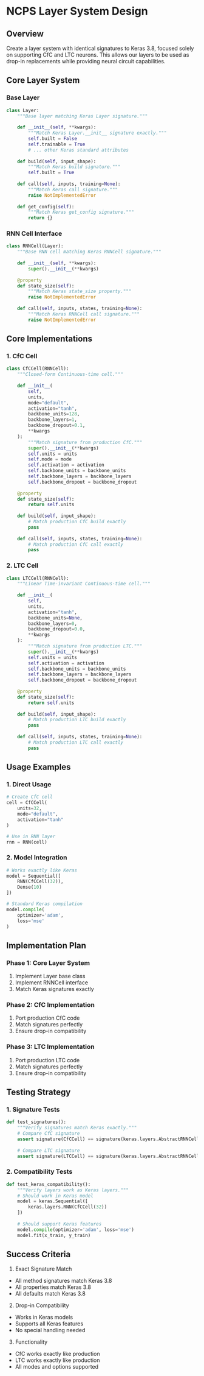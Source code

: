 # NCPS Layer System Design

## Overview

Create a layer system with identical signatures to Keras 3.8, focused solely on supporting CfC and LTC neurons. This allows our layers to be used as drop-in replacements while providing neural circuit capabilities.

## Core Layer System

### Base Layer
```python
class Layer:
    """Base layer matching Keras Layer signature."""
    
    def __init__(self, **kwargs):
        """Match Keras Layer.__init__ signature exactly."""
        self.built = False
        self.trainable = True
        # ... other Keras standard attributes
    
    def build(self, input_shape):
        """Match Keras build signature."""
        self.built = True
    
    def call(self, inputs, training=None):
        """Match Keras call signature."""
        raise NotImplementedError
    
    def get_config(self):
        """Match Keras get_config signature."""
        return {}
```

### RNN Cell Interface
```python
class RNNCell(Layer):
    """Base RNN cell matching Keras RNNCell signature."""
    
    def __init__(self, **kwargs):
        super().__init__(**kwargs)
    
    @property
    def state_size(self):
        """Match Keras state_size property."""
        raise NotImplementedError
    
    def call(self, inputs, states, training=None):
        """Match Keras RNNCell call signature."""
        raise NotImplementedError
```

## Core Implementations

### 1. CfC Cell
```python
class CfCCell(RNNCell):
    """Closed-form Continuous-time cell."""
    
    def __init__(
        self,
        units,
        mode="default",
        activation="tanh",
        backbone_units=128,
        backbone_layers=1,
        backbone_dropout=0.1,
        **kwargs
    ):
        """Match signature from production CfC."""
        super().__init__(**kwargs)
        self.units = units
        self.mode = mode
        self.activation = activation
        self.backbone_units = backbone_units
        self.backbone_layers = backbone_layers
        self.backbone_dropout = backbone_dropout
    
    @property
    def state_size(self):
        return self.units
    
    def build(self, input_shape):
        # Match production CfC build exactly
        pass
    
    def call(self, inputs, states, training=None):
        # Match production CfC call exactly
        pass
```

### 2. LTC Cell
```python
class LTCCell(RNNCell):
    """Linear Time-invariant Continuous-time cell."""
    
    def __init__(
        self,
        units,
        activation="tanh",
        backbone_units=None,
        backbone_layers=0,
        backbone_dropout=0.0,
        **kwargs
    ):
        """Match signature from production LTC."""
        super().__init__(**kwargs)
        self.units = units
        self.activation = activation
        self.backbone_units = backbone_units
        self.backbone_layers = backbone_layers
        self.backbone_dropout = backbone_dropout
    
    @property
    def state_size(self):
        return self.units
    
    def build(self, input_shape):
        # Match production LTC build exactly
        pass
    
    def call(self, inputs, states, training=None):
        # Match production LTC call exactly
        pass
```

## Usage Examples

### 1. Direct Usage
```python
# Create CfC cell
cell = CfCCell(
    units=32,
    mode="default",
    activation="tanh"
)

# Use in RNN layer
rnn = RNN(cell)
```

### 2. Model Integration
```python
# Works exactly like Keras
model = Sequential([
    RNN(CfCCell(32)),
    Dense(10)
])

# Standard Keras compilation
model.compile(
    optimizer='adam',
    loss='mse'
)
```

## Implementation Plan

### Phase 1: Core Layer System
1. Implement Layer base class
2. Implement RNNCell interface
3. Match Keras signatures exactly

### Phase 2: CfC Implementation
1. Port production CfC code
2. Match signatures perfectly
3. Ensure drop-in compatibility

### Phase 3: LTC Implementation
1. Port production LTC code
2. Match signatures perfectly
3. Ensure drop-in compatibility

## Testing Strategy

### 1. Signature Tests
```python
def test_signatures():
    """Verify signatures match Keras exactly."""
    # Compare CfC signature
    assert signature(CfCCell) == signature(keras.layers.AbstractRNNCell)
    
    # Compare LTC signature
    assert signature(LTCCell) == signature(keras.layers.AbstractRNNCell)
```

### 2. Compatibility Tests
```python
def test_keras_compatibility():
    """Verify layers work as Keras layers."""
    # Should work in Keras model
    model = keras.Sequential([
        keras.layers.RNN(CfCCell(32))
    ])
    
    # Should support Keras features
    model.compile(optimizer='adam', loss='mse')
    model.fit(x_train, y_train)
```

## Success Criteria

1. Exact Signature Match
- All method signatures match Keras 3.8
- All properties match Keras 3.8
- All defaults match Keras 3.8

2. Drop-in Compatibility
- Works in Keras models
- Supports all Keras features
- No special handling needed

3. Functionality
- CfC works exactly like production
- LTC works exactly like production
- All modes and options supported